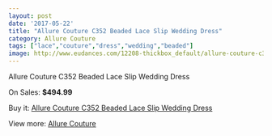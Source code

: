 ```yaml
---
layout: post
date: '2017-05-22'
title: "Allure Couture C352 Beaded Lace Slip Wedding Dress"
category: Allure Couture
tags: ["lace","couture","dress","wedding","beaded"]
image: http://www.eudances.com/12208-thickbox_default/allure-couture-c352-beaded-lace-slip-wedding-dress.jpg
---
```

Allure Couture C352 Beaded Lace Slip Wedding Dress

On Sales: **$494.99**
<a href="https://www.eudances.com/en/allure-couture/3805-allure-couture-c352-beaded-lace-slip-wedding-dress.html"><amp-img layout="responsive" width="600" height="600" src="//www.eudances.com/12208-thickbox_default/allure-couture-c352-beaded-lace-slip-wedding-dress.jpg" alt="Allure Couture C352 Beaded Lace Slip Wedding Dress 0" /></a>
<a href="https://www.eudances.com/en/allure-couture/3805-allure-couture-c352-beaded-lace-slip-wedding-dress.html"><amp-img layout="responsive" width="600" height="600" src="//www.eudances.com/12211-thickbox_default/allure-couture-c352-beaded-lace-slip-wedding-dress.jpg" alt="Allure Couture C352 Beaded Lace Slip Wedding Dress 1" /></a>
<a href="https://www.eudances.com/en/allure-couture/3805-allure-couture-c352-beaded-lace-slip-wedding-dress.html"><amp-img layout="responsive" width="600" height="600" src="//www.eudances.com/12210-thickbox_default/allure-couture-c352-beaded-lace-slip-wedding-dress.jpg" alt="Allure Couture C352 Beaded Lace Slip Wedding Dress 2" /></a>
<a href="https://www.eudances.com/en/allure-couture/3805-allure-couture-c352-beaded-lace-slip-wedding-dress.html"><amp-img layout="responsive" width="600" height="600" src="//www.eudances.com/12209-thickbox_default/allure-couture-c352-beaded-lace-slip-wedding-dress.jpg" alt="Allure Couture C352 Beaded Lace Slip Wedding Dress 3" /></a>

Buy it: [Allure Couture C352 Beaded Lace Slip Wedding Dress](https://www.eudances.com/en/allure-couture/3805-allure-couture-c352-beaded-lace-slip-wedding-dress.html "Allure Couture C352 Beaded Lace Slip Wedding Dress")

View more: [Allure Couture](https://www.eudances.com/en/37-allure-couture "Allure Couture")